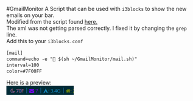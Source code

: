 #GmailMonitor
A Script that can be used with `i3blocks` to show the new emails on your
bar.<br>
Modified from the script found <a
href="https://gist.github.com/smlb/7dca4b684ca52a2491d1"> here. </a> <br>
The xml was not getting parsed correctly. I fixed it by changing the `grep` line.
<br>
Add this to your `i3blocks.conf`<br>
```
[mail]
command=echo -e " $(sh ~/GmailMonitor/mail.sh)"
interval=100
color=#7F00FF
```

Here is a preview: <br>
<img src="i3bar.png"> 
